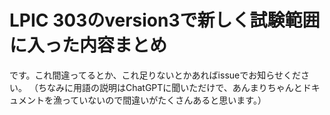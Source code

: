 # LPIC 303のversion3で新しく試験範囲に入った内容まとめ

です。これ間違ってるとか、これ足りないとかあればissueでお知らせください。
（ちなみに用語の説明はChatGPTに聞いただけで、あんまりちゃんとドキュメントを漁っていないので間違いがたくさんあると思います。）

